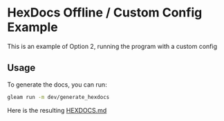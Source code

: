 # HexDocs Offline / Custom Config Example

This is an example of Option 2, running the program with a custom config

## Usage

To generate the docs, you can run:
```sh
gleam run -m dev/generate_hexdocs
```

Here is the resulting [HEXDOCS.md](./CUSTOM_HEXDOCS.md)
